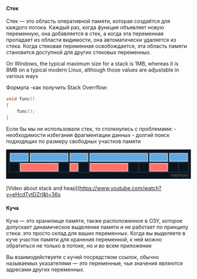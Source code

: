 #### Стек

Стек — это область оперативной памяти, которая создаётся для каждого потока. Каждый раз, когда функция объявляет новую переменную, она добавляется в стек, а когда эта переменная пропадает из области видимости, она автоматически удаляется из стека. Когда стековая переменная освобождается, эта область памяти становится доступной для других стековых переменных.

On Windows, the typical maximum size for a stack is 1MB, whereas it is 8MB on a typical modern Linux, although those values are adjustable in various ways

Формула -как получить Stack Overrflow:
```c++
void func()
{
    func();
}
```

Если бы мы не использовали стек, то столкнулись с проблемами:
    - необходимости избегания фрагментации данных
    - долгий поиск подходящих по размеру свободных участков памяти

![Фрагментация памяти](/images/memmory_fragmentation.png)

[Video about stack and heap](https://www.youtube.com/watch?v=eHcdTytDZrI&t=36s

#### Куча

Куча — это хранилище памяти, также расположенное в ОЗУ, которое допускает динамическое выделение памяти и не работает по принципу стека: это просто склад для ваших переменных. Когда вы выделяете в куче участок памяти для хранения переменной, к ней можно обратиться не только в потоке, но и во всем приложении

Вы взаимодействуете с кучей посредством ссылок, обычно называемых указателями — это переменные, чьи значения являются адресами других переменных.